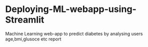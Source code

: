 # Deploying-ML-webapp-using-Streamlit
Machine Learning web-app to predict diabetes by analysing users age,bmi,glusoce etc report

